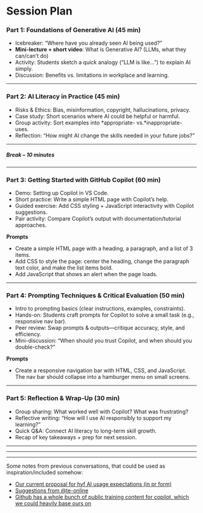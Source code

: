 # Session Plan

### **Part 1: Foundations of Generative AI (45 min)**

- Icebreaker: “Where have you already seen AI being used?”
- **Mini-lecture + short video**: What is Generative AI? (LLMs, what they can/can’t do)
- Activity: Students sketch a quick analogy (“LLM is like…”) to explain AI simply.
- Discussion: Benefits vs. limitations in workplace and learning.

---

### **Part 2: AI Literacy in Practice (45 min)**

- Risks & Ethics: Bias, misinformation, copyright, hallucinations, privacy.
- Case study: Short scenarios where AI could be helpful or harmful.
- Group activity: Sort examples into *appropriate- vs.*inappropriate- uses.
- Reflection: “How might AI change the skills needed in your future jobs?”

---

##### **Break – 10 minutes**

---

### **Part 3: Getting Started with GitHub Copilot (60 min)**

- Demo: Setting up Copilot in VS Code.
- Short practice: Write a simple HTML page with Copilot’s help.
- Guided exercise: Add CSS styling + JavaScript interactivity with Copilot suggestions.
- Pair activity: Compare Copilot’s output with documentation/tutorial approaches.

**Prompts**

- Create a simple HTML page with a heading, a paragraph, and a list of 3 items.
- Add CSS to style the page: center the heading, change the paragraph text color, and make the list items bold.
- Add JavaScript that shows an alert when the page loads.

---

### **Part 4: Prompting Techniques & Critical Evaluation (50 min)**

- Intro to prompting basics (clear instructions, examples, constraints).
- Hands-on: Students craft prompts for Copilot to solve a small task (e.g., responsive nav bar).
- Peer review: Swap prompts & outputs—critique accuracy, style, and efficiency.
- Mini-discussion: “When should you trust Copilot, and when should you double-check?”

**Prompts**

- Create a responsive navigation bar with HTML, CSS, and JavaScript. The nav bar should collapse into a hamburger menu on small screens.

---

### **Part 5: Reflection & Wrap-Up (30 min)**

- Group sharing: What worked well with Copilot? What was frustrating?
- Reflective writing: “How will I use AI responsibly to support my learning?”
- Quick Q\&A: Connect AI literacy to long-term skill growth.
- Recap of key takeaways + prep for next session.

---

---

---

Some notes from previous conversations, that could be used as inspiration/included somehow:

- [Our current proposal for hyf AI usage expectations (in pr form)](https://github.com/HackYourFuture-CPH/programme/pull/118/files)
- [Suggestions from @te-online](https://github.com/HackYourFuture-CPH/programme/pull/118#issuecomment-3070705560)
- [Github has a whole bunch of public training content for copilot, which we could heavily base ours on](https://skills.github.com/#take-flight-with-github-copilot)
